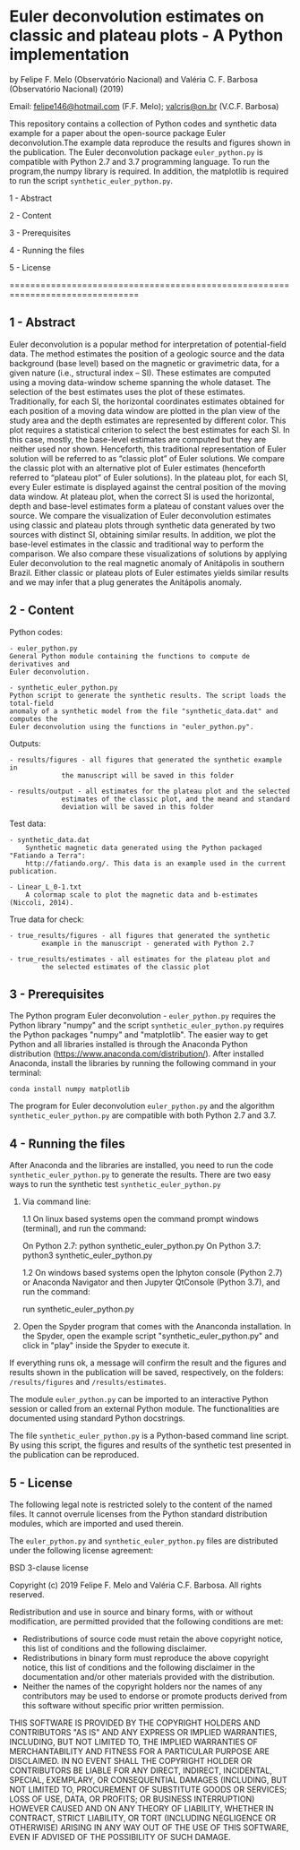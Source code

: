 # Euler deconvolution estimates on classic and plateau plots - A Python implementation

by Felipe F. Melo (Observatório Nacional) and Valéria C. F. Barbosa (Observatório
Nacional) (2019)

Email: felipe146@hotmail.com (F.F. Melo); valcris@on.br (V.C.F. Barbosa) 

This repository contains a collection of Python codes and synthetic data 
example for a paper about the open-source package Euler deconvolution.The 
example data reproduce the results and figures shown in the publication. The Euler deconvolution
package `euler_python.py` is compatible with Python 2.7 and 3.7 programming language. To run the program,the 
numpy library is required. In addition, the matplotlib is required to run the script 
`synthetic_euler_python.py`.

1 - Abstract

2 - Content

3 - Prerequisites

4 - Running the files

5 - License

===============================================================================


1 - Abstract
----------------------
Euler deconvolution is a popular method for interpretation of potential-field data. 
The method estimates the position of a geologic source and the data background (base level)
based on the magnetic or gravimetric data, for a given nature (i.e., structural index – SI).
These estimates are computed using a moving data-window scheme spanning the whole dataset. 
The selection of the best estimates uses the plot of these estimates. Traditionally, for each 
SI, the horizontal coordinates estimates obtained for each position of a moving data window 
are plotted in the plan view of the study area and the depth estimates are represented by different
color. This plot requires a statistical criterion to select the best estimates for each SI. In this
case, mostly, the base-level estimates are computed but they are neither used nor shown. Henceforth,
this traditional representation of Euler solution will be referred to as “classic plot” of Euler 
solutions. We compare the classic plot with an alternative plot of Euler estimates (henceforth referred
to “plateau plot” of Euler solutions). In the plateau plot, for each SI, every Euler estimate is 
displayed against the central position of the moving data window. At plateau plot, when the correct
SI is used the horizontal, depth and base-level estimates form a plateau of constant values over the
source. We compare the visualization of Euler deconvolution estimates using classic and plateau plots
through synthetic data generated by two sources with distinct SI, obtaining similar results. In addition,
we plot the base-level estimates in the classic and traditional way to perform the comparison. We also
compare these visualizations of solutions by applying Euler deconvolution to the real magnetic anomaly
of Anitápolis in southern Brazil. Either classic or plateau plots of Euler estimates yields similar 
results and we may infer that a plug generates the Anitápolis anomaly.


2 - Content
----------------------

Python codes:

	- euler_python.py
	General Python module containing the functions to compute de derivatives and 
	Euler deconvolution.
	
	- synthetic_euler_python.py
	Python script to generate the synthetic results. The script loads the total-field
	anomaly of a synthetic model from the file "synthetic_data.dat" and computes the
	Euler deconvolution using the functions in "euler_python.py". 
	
Outputs: 
 
	- results/figures - all figures that generated the synthetic example in 
				 the manuscript will be saved in this folder
						 
	- results/output - all estimates for the plateau plot and the selected
				 estimates of the classic plot, and the meand and standard 
				 deviation will be saved in this folder

Test data:

	- synthetic_data.dat
		Synthetic magnetic data generated using the Python packaged "Fatiando a Terra":
		http://fatiando.org/. This data is an example used in the current publication.
		
	- Linear_L_0-1.txt
		A colormap scale to plot the magnetic data and b-estimates (Niccoli, 2014).

True data for check:

	- true_results/figures - all figures that generated the synthetic 
			example in the manuscript - generated with Python 2.7
								
	- true_results/estimates - all estimates for the plateau plot and 
			the selected estimates of the classic plot

3 - Prerequisites
----------------------
The Python program Euler deconvolution - `euler_python.py` requires the Python library "numpy" 
and the script `synthetic_euler_python.py` requires the Python packages "numpy" and "matplotlib". 
The easier way to get Python and all libraries installed is through the Anaconda Python 
distribution (https://www.anaconda.com/distribution/). After installed Anaconda, install the libraries 
by running the following command in your terminal:

	conda install numpy matplotlib

The program for Euler deconvolution `euler_python.py` and the algorithm `synthetic_euler_python.py`
 are compatible with both Python 2.7 and 3.7.

4 - Running the files
----------------------
After Anaconda and the libraries are installed, you need to run 
the code `synthetic_euler_python.py` to generate the results.
There are two easy ways to run the synthetic test `synthetic_euler_python.py`

1. Via command line: 

	1.1 On linux based systems open the command prompt windows (terminal), and run the command:
	
	On Python 2.7: python synthetic_euler_python.py 
	On Python 3.7: python3 synthetic_euler_python.py 

	1.2 On windows based systems open the Iphyton console (Python 2.7) or 
	Anaconda Navigator and then Jupyter QtConsole (Python 3.7), and run the command:

	run synthetic_euler_python.py

2. Open the Spyder program that comes with the Ananconda installation. In the Spyder, open
the example script "synthetic_euler_python.py" and click in "play" inside the Spyder to execute it.

If everything runs ok, a message will confirm the result and the figures and results shown in 
the publication will be saved, respectively, on the folders: `/results/figures` and 
`/results/estimates`.

The  module `euler_python.py` can be imported to an interactive Python session or called from
an external Python module. The functionalities are documented using standard Python
docstrings.

The file `synthetic_euler_python.py` is a Python-based command line script. By using this 
script, the figures and results of the synthetic test presented in the publication can be reproduced.


5 - License
----------------------
The following legal note is restricted solely to the content of the named files. It cannot
overrule licenses from the Python standard distribution modules, which are imported and
used therein.

The `euler_python.py` and `synthetic_euler_python.py` files are distributed under the 
following license agreement:

BSD 3-clause license

Copyright (c) 2019 Felipe F. Melo and Valéria C.F. Barbosa.
All rights reserved.

Redistribution and use in source and binary forms, with or without
modification, are permitted provided that the following conditions are met:

* Redistributions of source code must retain the above copyright notice,
  this list of conditions and the following disclaimer.
* Redistributions in binary form must reproduce the above copyright notice,
  this list of conditions and the following disclaimer in the documentation
  and/or other materials provided with the distribution.
* Neither the names of the copyright holders nor the names of any contributors
  may be used to endorse or promote products derived from this software
  without specific prior written permission.

THIS SOFTWARE IS PROVIDED BY THE COPYRIGHT HOLDERS AND CONTRIBUTORS "AS IS" AND
ANY EXPRESS OR IMPLIED WARRANTIES, INCLUDING, BUT NOT LIMITED TO, THE IMPLIED
WARRANTIES OF MERCHANTABILITY AND FITNESS FOR A PARTICULAR PURPOSE ARE
DISCLAIMED. IN NO EVENT SHALL THE COPYRIGHT HOLDER OR CONTRIBUTORS BE LIABLE
FOR ANY DIRECT, INDIRECT, INCIDENTAL, SPECIAL, EXEMPLARY, OR CONSEQUENTIAL
DAMAGES (INCLUDING, BUT NOT LIMITED TO, PROCUREMENT OF SUBSTITUTE GOODS OR
SERVICES; LOSS OF USE, DATA, OR PROFITS; OR BUSINESS INTERRUPTION) HOWEVER
CAUSED AND ON ANY THEORY OF LIABILITY, WHETHER IN CONTRACT, STRICT LIABILITY,
OR TORT (INCLUDING NEGLIGENCE OR OTHERWISE) ARISING IN ANY WAY OUT OF THE USE
OF THIS SOFTWARE, EVEN IF ADVISED OF THE POSSIBILITY OF SUCH DAMAGE.
